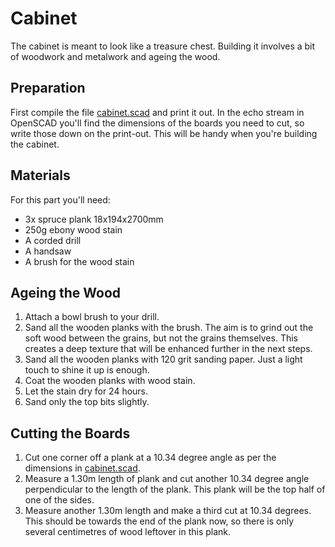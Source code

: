 Cabinet
=======
The cabinet is meant to look like a treasure chest. Building it involves a bit of woodwork and metalwork and ageing the wood.

Preparation
-----------
First compile the file [cabinet.scad](../models/cabinet.scad) and print it out. In the echo stream in OpenSCAD you'll find the dimensions of the boards you need to cut, so write those down on the print-out. This will be handy when you're building the cabinet.

Materials
---------
For this part you'll need:
* 3x spruce plank 18x194x2700mm
* 250g ebony wood stain
* A corded drill
* A handsaw
* A brush for the wood stain

Ageing the Wood
---------------
1. Attach a bowl brush to your drill.
2. Sand all the wooden planks with the brush. The aim is to grind out the soft wood between the grains, but not the grains themselves. This creates a deep texture that will be enhanced further in the next steps.
3. Sand all the wooden planks with 120 grit sanding paper. Just a light touch to shine it up is enough.
4. Coat the wooden planks with wood stain.
5. Let the stain dry for 24 hours.
6. Sand only the top bits slightly.

Cutting the Boards
------------------
1. Cut one corner off a plank at a 10.34 degree angle as per the dimensions in [cabinet.scad](../models/cabinet.scad).
2. Measure a 1.30m length of plank and cut another 10.34 degree angle perpendicular to the length of the plank. This plank will be the top half of one of the sides.
3. Measure another 1.30m length and make a third cut at 10.34 degrees. This should be towards the end of the plank now, so there is only several centimetres of wood leftover in this plank.